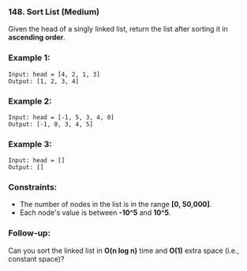 ### **148. Sort List (Medium)**

Given the head of a singly linked list, return the list after sorting it in **ascending order**.

### Example 1:

```
Input: head = [4, 2, 1, 3]
Output: [1, 2, 3, 4]
```

### Example 2:

```
Input: head = [-1, 5, 3, 4, 0]
Output: [-1, 0, 3, 4, 5]
```

### Example 3:

```
Input: head = []
Output: []
```

### Constraints:

- The number of nodes in the list is in the range **[0, 50,000]**.
- Each node's value is between **-10^5** and **10^5**.

### Follow-up:
Can you sort the linked list in **O(n log n)** time and **O(1)** extra space (i.e., constant space)?
